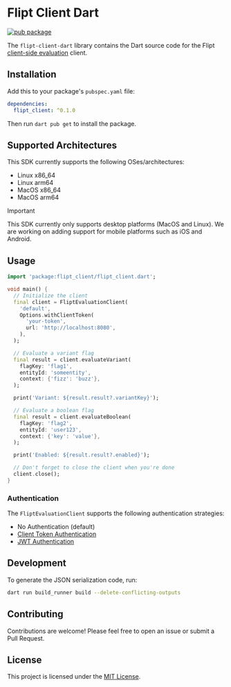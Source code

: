 # Flipt Client Dart

[![pub package](https://img.shields.io/pub/v/flipt_client.svg)](https://pub.dev/packages/flipt_client)

The `flipt-client-dart` library contains the Dart source code for the Flipt [client-side evaluation](https://www.flipt.io/docs/integration/client) client.

## Installation

Add this to your package's `pubspec.yaml` file:

```yaml
dependencies:
  flipt_client: ^0.1.0
```

Then run `dart pub get` to install the package.

## Supported Architectures

This SDK currently supports the following OSes/architectures:

- Linux x86_64
- Linux arm64
- MacOS x86_64
- MacOS arm64

> [!IMPORTANT]
> This SDK currently only supports desktop platforms (MacOS and Linux).
> We are working on adding support for mobile platforms such as iOS and Android.

## Usage

```dart
import 'package:flipt_client/flipt_client.dart';

void main() {
  // Initialize the client
  final client = FliptEvaluationClient(
    'default',
    Options.withClientToken(
      'your-token',
      url: 'http://localhost:8080',
    ),
  );

  // Evaluate a variant flag
  final result = client.evaluateVariant(
    flagKey: 'flag1',
    entityId: 'someentity',
    context: {'fizz': 'buzz'},
  );

  print('Variant: ${result.result?.variantKey}');

  // Evaluate a boolean flag
  final result = client.evaluateBoolean(
    flagKey: 'flag2',
    entityId: 'user123',
    context: {'key': 'value'},
  );

  print('Enabled: ${result.result?.enabled}');

  // Don't forget to close the client when you're done
  client.close();
}
```

### Authentication

The `FliptEvaluationClient` supports the following authentication strategies:

- No Authentication (default)
- [Client Token Authentication](https://docs.flipt.io/authentication/using-tokens)
- [JWT Authentication](https://docs.flipt.io/authentication/using-jwts)

## Development

To generate the JSON serialization code, run:

```bash
dart run build_runner build --delete-conflicting-outputs
```

## Contributing

Contributions are welcome! Please feel free to open an issue or submit a Pull Request.

## License

This project is licensed under the [MIT License](LICENSE).